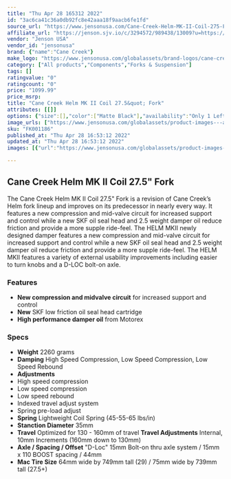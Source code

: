 ```yaml
---
title: "Thu Apr 28 165312 2022"
id: "3ac6ca41c36a0db92fc8e42aaa18f9aacb6fe1fd"
source_url: "https://www.jensonusa.com/Cane-Creek-Helm-MK-II-Coil-275-Fork"
affiliate_url: "https://jenson.sjv.io/c/3294572/989438/13009?u=https://www.jensonusa.com/Cane-Creek-Helm-MK-II-Coil-275-Fork"
vendor: "Jenson USA"
vendor_id: "jensonusa"
brand: {"name":"Cane Creek"}
make_logo: "https://www.jensonusa.com/globalassets/brand-logos/cane-creek.png"
category: ["All products","Components","Forks & Suspension"]
tags: []
ratingvalue: "0"
ratingcount: "0"
price: "1099.99"
price_msrp: 
title: "Cane Creek Helm MK II Coil 27.5&quot; Fork"
attributes: [[]]
options: {"size":[],"color":["Matte Black"],"availability":"Only 1 Left"}
image_urls: ["https://www.jensonusa.com/globalassets/product-images---all-assets/cane-creek/fk001186-matte-black.jpg"]
sku: "FK001186"
published_at: "Thu Apr 28 16:53:12 2022"
updated_at: "Thu Apr 28 16:53:12 2022"
images: [{"url":"https://www.jensonusa.com/globalassets/product-images---all-assets/cane-creek/fk001186-matte-black.jpg","path":"full/d3aae4d3ee2c7aafa08d18f3740fd6aff06dec3c.jpg","checksum":"fad6b8da1fedfc87cfc2cc1edf731a12","status":"downloaded"}]

---
```

## Cane Creek Helm MK II Coil 27.5" Fork

The Cane Creek Helm MK II Coil 27.5" Fork is a revision of Cane Creek’s Helm
fork lineup and improves on its predecessor in nearly every way. It features a
new compression and mid-valve circuit for increased support and control while
a new SKF oil seal head and 2.5 weight damper oil reduce friction and provide
a more supple ride-feel. The HELM MKII newly designed damper features a new
compression and mid-valve circuit for increased support and control while a
new SKF oil seal head and 2.5 weight damper oil reduce friction and provide a
more supple ride-feel. The HELM MKII features a variety of external usability
improvements including easier to turn knobs and a D-LOC bolt-on axle.

### Features

  * **New compression and midvalve circuit** for increased support and control
  * **New** SKF low friction oil seal head cartridge
  * **High performance damper oil** from Motorex

### Specs

  * **Weight** 2260 grams
  * **Damping** High Speed Compression, Low Speed Compression, Low Speed Rebound
  * **Adjustments**
  * High speed compression
  * Low speed compression
  * Low speed rebound
  * Indexed travel adjust system
  * Spring pre-load adjust
  * **Spring** Lightweight Coil Spring (45-55-65 lbs/in)
  * **Stanction Diameter** 35mm
  * **Travel** Optimized for 130 - 160mm of travel **Travel Adjustments** Internal, 10mm Increments (160mm down to 130mm)
  * **Axle / Spacing / Offset** "D-Loc" 15mm Bolt-on thru axle system / 15mm x 110 BOOST spacing / 44mm
  * **Mac Tire Size** 64mm wide by 749mm tall (29) / 75mm wide by 739mm tall (27.5+)


